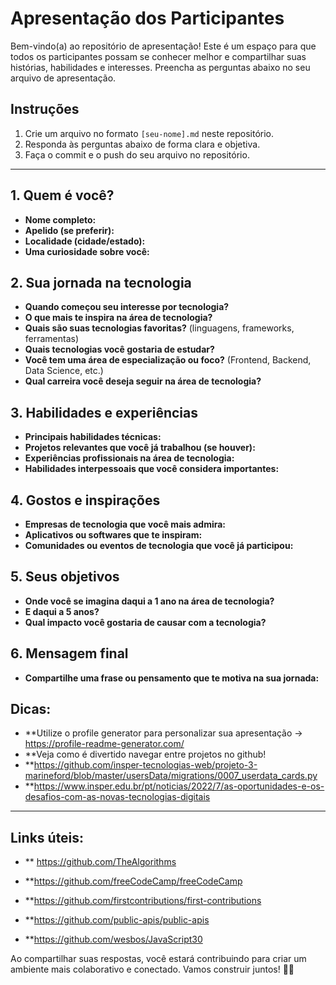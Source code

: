 
# Apresentação dos Participantes



Bem-vindo(a) ao repositório de apresentação! Este é um espaço para que todos os participantes possam se conhecer melhor e compartilhar suas histórias, habilidades e interesses. Preencha as perguntas abaixo no seu arquivo de apresentação. 

## Instruções
1. Crie um arquivo no formato `[seu-nome].md` neste repositório.
2. Responda às perguntas abaixo de forma clara e objetiva.
3. Faça o commit e o push do seu arquivo no repositório.

---

## 1. Quem é você?
- **Nome completo:** 
- **Apelido (se preferir):** 
- **Localidade (cidade/estado):** 
- **Uma curiosidade sobre você:** 

## 2. Sua jornada na tecnologia
- **Quando começou seu interesse por tecnologia?** 
- **O que mais te inspira na área de tecnologia?** 
- **Quais são suas tecnologias favoritas?** (linguagens, frameworks, ferramentas)
- **Quais tecnologias você gostaria de estudar?** 
- **Você tem uma área de especialização ou foco?** (Frontend, Backend, Data Science, etc.)
- **Qual carreira você deseja seguir na área de tecnologia?** 

## 3. Habilidades e experiências
- **Principais habilidades técnicas:** 
- **Projetos relevantes que você já trabalhou (se houver):** 
- **Experiências profissionais na área de tecnologia:** 
- **Habilidades interpessoais que você considera importantes:** 

## 4. Gostos e inspirações
- **Empresas de tecnologia que você mais admira:** 
- **Aplicativos ou softwares que te inspiram:** 
- **Comunidades ou eventos de tecnologia que você já participou:** 

## 5. Seus objetivos
- **Onde você se imagina daqui a 1 ano na área de tecnologia?** 
- **E daqui a 5 anos?** 
- **Qual impacto você gostaria de causar com a tecnologia?** 

## 6. Mensagem final
- **Compartilhe uma frase ou pensamento que te motiva na sua jornada:**

## Dicas:
- **Utilize o profile generator para personalizar sua apresentação -> https://profile-readme-generator.com/
- **Veja como é divertido navegar entre projetos no github!
- **https://github.com/insper-tecnologias-web/projeto-3-marineford/blob/master/usersData/migrations/0007_userdata_cards.py
- **https://www.insper.edu.br/pt/noticias/2022/7/as-oportunidades-e-os-desafios-com-as-novas-tecnologias-digitais
---------------------------------------------------------------------------------------------------------------------------
## Links úteis:
- ** https://github.com/TheAlgorithms

- **https://github.com/freeCodeCamp/freeCodeCamp

- **https://github.com/firstcontributions/first-contributions

- **https://github.com/public-apis/public-apis

- **https://github.com/wesbos/JavaScript30

Ao compartilhar suas respostas, você estará contribuindo para criar um ambiente mais colaborativo e conectado. Vamos construir juntos! 🚀🚀
